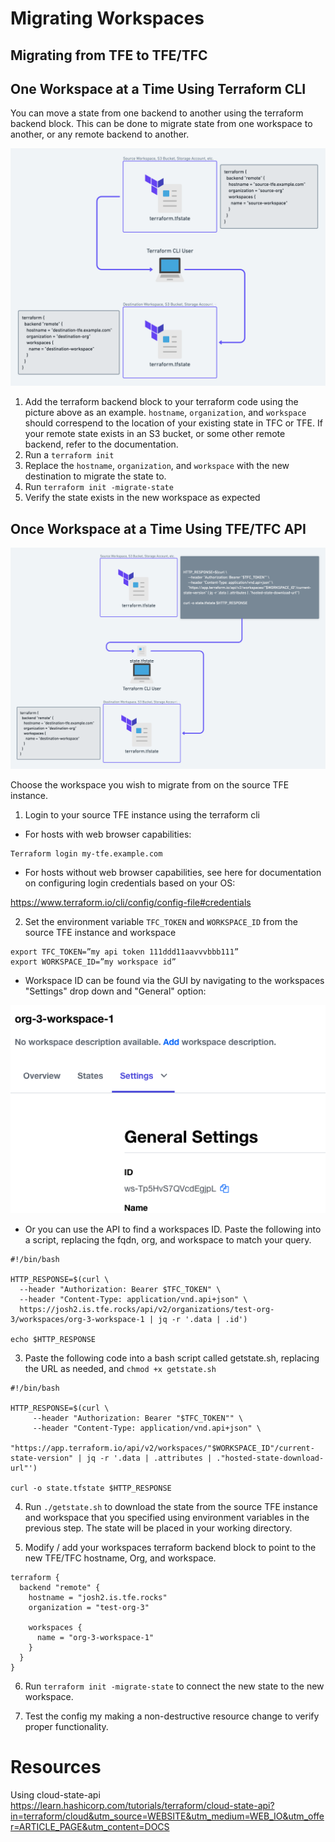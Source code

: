 # Migrating Workspaces


## Migrating from TFE to TFE/TFC

## One Workspace at a Time Using Terraform CLI

You can move a state from one backend to another using the terraform backend block. This can be done to migrate state from one workspace to another, or any remote backend to another.

![state-migration-diagram-cli](/images/state-migration-cli.png)

1. Add the terraform backend block to your terraform code using the picture above as an example. `hostname`, `organization`, and `workspace` should correspend to the location of your existing state in TFC or TFE. If your remote state exists in an S3 bucket, or some other remote backend, refer to the documentation.
2. Run a `terraform init`
3. Replace the `hostname`, `organization`, and `workspace` with the new destination to migrate the state to.
4. Run `terraform init -migrate-state` 
5. Verify the state exists in the new workspace as expected

## Once Workspace at a Time Using TFE/TFC API

![state-migration-diagram-api](/images/state-migration-api.png)

Choose the workspace you wish to migrate from on the source TFE instance.

1. Login to your source TFE instance using the terraform cli 
  * For hosts with web browser capabilities: 
```
Terraform login my-tfe.example.com
```

  * For hosts without web browser capabilities, see here for documentation on configuring login credentials based on your OS:

https://www.terraform.io/cli/config/config-file#credentials


2. Set the environment variable `TFC_TOKEN` and `WORKSPACE_ID` from the source TFE instance and workspace

```
export TFC_TOKEN=”my api token 111ddd11aavvvbbb111”
export WORKSPACE_ID=”my workspace id”
```

  * Workspace ID can be found via the GUI by navigating to the workspaces "Settings" drop down and "General" option:

![workspace_id](/images/workspace_id.png)

  * Or you can use the API to find a workspaces ID. Paste the following into a script, replacing the fqdn, org, and workspace to match your query. 
 
```
#!/bin/bash

HTTP_RESPONSE=$(curl \
  --header "Authorization: Bearer $TFC_TOKEN" \
  --header "Content-Type: application/vnd.api+json" \
  https://josh2.is.tfe.rocks/api/v2/organizations/test-org-3/workspaces/org-3-workspace-1 | jq -r '.data | .id')

echo $HTTP_RESPONSE
```

3. Paste the following code into a bash script called getstate.sh, replacing the URL as needed, and `chmod +x getstate.sh`

```
#!/bin/bash

HTTP_RESPONSE=$(curl \
     --header "Authorization: Bearer "$TFC_TOKEN"" \
     --header "Content-Type: application/vnd.api+json" \
     "https://app.terraform.io/api/v2/workspaces/"$WORKSPACE_ID"/current-state-version" | jq -r '.data | .attributes | ."hosted-state-download-url"')

curl -o state.tfstate $HTTP_RESPONSE
```

4. Run `./getstate.sh` to download the state from the source TFE instance and workspace that you specified using environment variables in the previous step. The state will be placed in your working directory.

5. Modify / add  your workspaces terraform backend block to point to the new TFE/TFC hostname,
Org, and workspace.

```
terraform {
  backend "remote" {
    hostname = "josh2.is.tfe.rocks"
    organization = "test-org-3"

    workspaces {
      name = "org-3-workspace-1"
    }
  }
}
```

6. Run `terraform init -migrate-state` to connect the new state to the new workspace. 

7. Test the config my making a non-destructive resource change to verify proper functionality. 

# Resources

Using cloud-state-api https://learn.hashicorp.com/tutorials/terraform/cloud-state-api?in=terraform/cloud&utm_source=WEBSITE&utm_medium=WEB_IO&utm_offer=ARTICLE_PAGE&utm_content=DOCS
